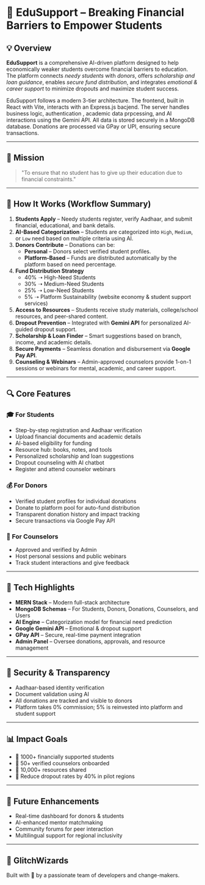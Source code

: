 
# 🌟 EduSupport – Breaking Financial Barriers to Empower Students

## 💡 Overview
**EduSupport** is a comprehensive AI-driven platform designed to help economically weaker students overcome financial barriers to education. The platform connects *needy students* with *donors*, offers *scholarship and loan guidance*, enables *secure fund distribution*, and integrates *emotional & career support* to minimize dropouts and maximize student success.

EduSupport follows a modern 3-tier architecture. The frontend, built in React with Vite, interacts with an Express.js bacjend. The server handles business logic, authentication , academic data prpcessing, and AI interactions using the Gemini API. All data is stored securely in a MongoDB database. Donations are processed via GPay or UPI, ensuring secure transactions.

---

## 🎯 Mission
> "To ensure that no student has to give up their education due to financial constraints."

---

## 🔧 How It Works (Workflow Summary)
1. **Students Apply** – Needy students register, verify Aadhaar, and submit financial, educational, and bank details.
2. **AI-Based Categorization** – Students are categorized into `High`, `Medium`, or `Low` need based on multiple criteria using AI.
3. **Donors Contribute** – Donations can be:
   - **Personal** – Donors select verified student profiles.
   - **Platform-Based** – Funds are distributed automatically by the platform based on need percentage.
4. **Fund Distribution Strategy**
   - 40% ➝ High-Need Students
   - 30% ➝ Medium-Need Students
   - 25% ➝ Low-Need Students
   - 5% ➝ Platform Sustainability (website economy & student support services)
5. **Access to Resources** – Students receive study materials, college/school resources, and peer-shared content.
6. **Dropout Prevention** – Integrated with **Gemini API** for personalized AI-guided dropout support.
7. **Scholarship & Loan Finder** – Smart suggestions based on branch, income, and academic details.
8. **Secure Payments** – Seamless donation and disbursement via **Google Pay API**.
9. **Counseling & Webinars** – Admin-approved counselors provide 1-on-1 sessions or webinars for mental, academic, and career support.

---

## 🔍 Core Features

### 🎓 For Students
- Step-by-step registration and Aadhaar verification
- Upload financial documents and academic details
- AI-based eligibility for funding
- Resource hub: books, notes, and tools
- Personalized scholarship and loan suggestions
- Dropout counseling with AI chatbot
- Register and attend counselor webinars

### 💰 For Donors
- Verified student profiles for individual donations
- Donate to platform pool for auto-fund distribution
- Transparent donation history and impact tracking
- Secure transactions via Google Pay API

### 🧠 For Counselors
- Approved and verified by Admin
- Host personal sessions and public webinars
- Track student interactions and give feedback

---

## 🧠 Tech Highlights
- **MERN Stack** – Modern full-stack architecture
- **MongoDB Schemas** – For Students, Donors, Donations, Counselors, and Users
- **AI Engine** – Categorization model for financial need prediction
- **Google Gemini API** – Emotional & dropout support
- **GPay API** – Secure, real-time payment integration
- **Admin Panel** – Oversee donations, approvals, and resource management

---

## 🔐 Security & Transparency
- Aadhaar-based identity verification
- Document validation using AI
- All donations are tracked and visible to donors
- Platform takes 0% commission; 5% is reinvested into platform and student support

---

## 📊 Impact Goals
- 🎯 1000+ financially supported students
- 🎯 50+ verified counselors onboarded
- 🎯 10,000+ resources shared
- 🎯 Reduce dropout rates by 40% in pilot regions

---

## 🚀 Future Enhancements
- Real-time dashboard for donors & students
- AI-enhanced mentor matchmaking
- Community forums for peer interaction
- Multilingual support for regional inclusivity

---

## 👥 GlitchWizards
Built with 💙 by a passionate team of developers and change-makers.
